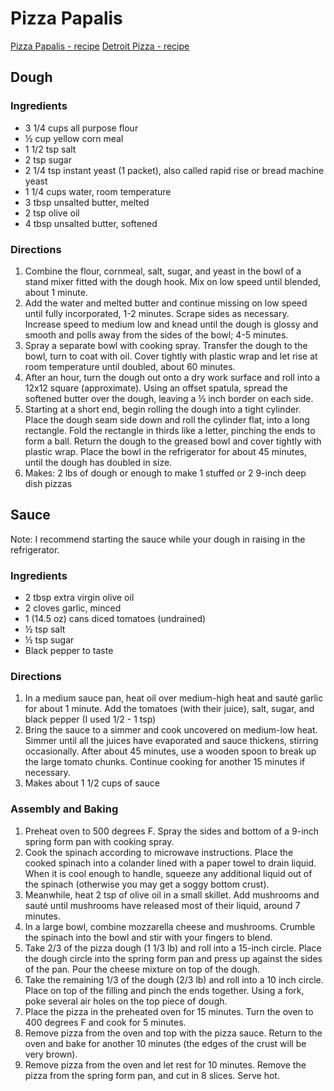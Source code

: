 # Pizza Papalis
[Pizza Papalis - recipe](http://www.amyscookingadventures.com/2011/03/chicago-style-stuffed-pizza-popeye.html)
[Detroit Pizza - recipe](https://www.cookscountry.com/recipes/9775-detroit-style-pizza?extcode=MCSKD10L0&ref=new_search_experience_1`)

## Dough
### Ingredients
* 3 1/4 cups all purpose flour
* ½ cup yellow corn meal
* 1 1/2 tsp salt
* 2 tsp sugar
* 2 1/4 tsp instant yeast (1 packet), also called rapid rise or bread machine yeast
* 1 1/4 cups water, room temperature
* 3 tbsp unsalted butter, melted
* 2 tsp olive oil
* 4 tbsp unsalted butter, softened

### Directions
1. Combine the flour, cornmeal, salt, sugar, and yeast in the bowl of a stand mixer fitted with the dough hook.  Mix on low speed until blended, about 1 minute.
2. Add the water and melted butter and continue missing on low speed until fully incorporated, 1-2 minutes.  Scrape sides as necessary.  Increase speed to medium low and knead until the dough is glossy and smooth and polls away from the sides of the bowl; 4-5 minutes.
3. Spray a separate bowl with cooking spray.  Transfer the dough to the bowl, turn to coat with oil.  Cover tightly with plastic wrap and let rise at room temperature until doubled, about 60 minutes.
4. After an hour, turn the dough out onto a dry work surface and roll into a 12x12 square (approximate).  Using an offset spatula, spread the softened butter over the dough, leaving a ½ inch border on each side.
5. Starting at a short end, begin rolling the dough into a tight cylinder.  Place the dough seam side down and roll the cylinder flat, into a long rectangle.  Fold the rectangle in thirds like a letter, pinching the ends to form a ball.  Return the dough to the greased bowl and cover tightly with plastic wrap.  Place the bowl in the refrigerator for about 45 minutes, until the dough has doubled in size.
6. Makes: 2 lbs of dough or enough to make 1 stuffed or 2 9-inch deep dish pizzas

## Sauce

Note: I recommend starting the sauce while your dough in raising in the refrigerator.

### Ingredients
* 2 tbsp extra virgin olive oil
* 2 cloves garlic, minced
* 1 (14.5 oz) cans diced tomatoes (undrained)
* ½ tsp salt
* ½ tsp sugar
* Black pepper to taste

### Directions
1. In a medium sauce pan, heat oil over medium-high heat and sauté garlic for about 1 minute.  Add the tomatoes (with their juice), salt, sugar, and black pepper (I used 1/2 - 1 tsp)
2. Bring the sauce to a simmer and cook uncovered on medium-low heat.  Simmer until all the juices have evaporated and sauce thickens, stirring occasionally.  After about 45 minutes, use a wooden spoon to break up the large tomato chunks.  Continue cooking for another 15 minutes if necessary.
3. Makes about 1 1/2 cups of sauce

### Assembly and Baking
1. Preheat oven to 500 degrees F.  Spray the sides and bottom of a 9-inch spring form pan with cooking spray.
2. Cook the spinach according to microwave instructions.  Place the cooked spinach into a colander lined with a paper towel to drain liquid.  When it is cool enough to handle, squeeze any additional liquid out of the spinach (otherwise you may get a soggy bottom crust).
3. Meanwhile, heat 2 tsp of olive oil in a small skillet.  Add mushrooms and sauté until mushrooms have released most of their liquid, around 7 minutes.
4. In a large bowl, combine mozzarella cheese and mushrooms.  Crumble the spinach into the bowl and stir with your fingers to blend.
5. Take 2/3 of the pizza dough (1 1/3 lb) and roll into a 15-inch circle.  Place the dough circle into the spring form pan and press up against the sides of the pan.  Pour the cheese mixture on top of the dough.
6. Take the remaining 1/3 of the dough (2/3 lb) and roll into a 10 inch circle.  Place on top of the filling and pinch the ends together.  Using a fork, poke several air holes on the top piece of dough.
7. Place the pizza in the preheated oven for 15 minutes.  Turn the oven to 400 degrees F and cook for 5 minutes.
8. Remove pizza from the oven and top with the pizza sauce.  Return to the oven and bake for another 10 minutes (the edges of the crust will be very brown).
9. Remove pizza from the oven and let rest for 10 minutes.  Remove the pizza from the spring form pan, and cut in 8 slices.  Serve hot.
